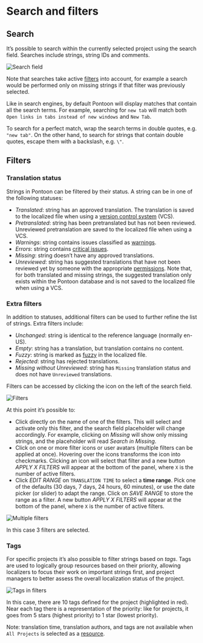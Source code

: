 # Search and filters

## Search

It’s possible to search within the currently selected project using the search field. Searches include strings, string IDs and comments.

![Search field](../../assets/images/pontoon/search_filters/search_field.png)

Note that searches take active [filters](#filters) into account, for example a search would be performed only on missing strings if that filter was previously selected.

Like in search engines, by default Pontoon will display matches that contain all the search terms. For example, searching for `new tab` will match both `Open links in tabs instead of new windows` and `New Tab`.

To search for a perfect match, wrap the search terms in double quotes, e.g. `"new tab"`. On the other hand, to search for strings that contain double quotes, escape them with a backslash, e.g. `\"`.

## Filters

### Translation status

Strings in Pontoon can be filtered by their status. A string can be in one of the following statuses:
* *Translated*: string has an approved translation. The translation is saved to the localized file when using a [version control system](glossary.md#version-control-system) (VCS).
* *Pretranslated*: string has been pretranslated but has not been reviewed. Unreviewed pretranslation are saved to the localized file when using a VCS.
* *Warnings*: string contains issues classified as [warnings](translate.md#warnings).
* *Errors*: string contains [critical issues](translate.md#errors).
* *Missing*: string doesn’t have any approved translations.
* *Unreviewed*: string has suggested translations that have not been reviewed yet by someone with the appropriate [permissions](glossary.md#permission). Note that, for both translated and missing strings, the suggested translation only exists within the Pontoon database and is not saved to the localized file when using a VCS.

### Extra filters

In addition to statuses, additional filters can be used to further refine the list of strings. Extra filters include:
* *Unchanged*: string is identical to the reference language (normally en-US).
* *Empty*: string has a translation, but translation contains no content.
* *Fuzzy*: string is marked as [fuzzy](glossary.md#fuzzy) in the localized file.
* *Rejected*: string has rejected translations.
* *Missing without Unreviewed*: string has `Missing` translation status and does not have `Unreviewed` translations.

Filters can be accessed by clicking the icon on the left of the search field.

![Filters](../../assets/images/pontoon/search_filters/filters.png)

At this point it’s possible to:
* Click directly on the name of one of the filters. This will select and activate only this filter, and the search field placeholder will change accordingly. For example, clicking on *Missing* will show only missing strings, and the placeholder will read *Search in Missing*.
* Click on one or more filter icons or user avatars (multiple filters can be applied at once). Hovering over the icons transforms the icon into checkmarks. Clicking an icon will select that filter and a new button *APPLY X FILTERS* will appear at the bottom of the panel, where `X` is the number of active filters.
* Click *EDIT RANGE* on `TRANSLATION TIME` to select a **time range**. Pick one of the defaults (30 days, 7 days, 24 hours, 60 minutes), or use the date picker (or slider) to adapt the range. Click on *SAVE RANGE* to store the range as a filter. A new button *APPLY X FILTERS* will appear at the bottom of the panel, where `X` is the number of active filters.

![Multiple filters](../../assets/images/pontoon/search_filters/filters_multiple.png)

In this case 3 filters are selected.

### Tags

For specific projects it’s also possible to filter strings based on *tags*. Tags are used to logically group resources based on their priority, allowing localizers to focus their work on important strings first, and project managers to better assess the overall localization status of the project.

![Tags in filters](../../assets/images/pontoon/search_filters/filters_tags.png)

In this case, there are 10 tags defined for the project (highlighted in red). Near each tag there is a representation of the priority: like for projects, it goes from 5 stars (highest priority) to 1 star (lowest priority).

Note: translation time, translation authors, and tags are not available when `All Projects` is selected as a [resource](glossary.md#resource).
